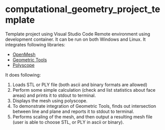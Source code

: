 # computational_geometry_project_template

Template project using Visual Studio Code Remote environment using development container. It can be run on both Windows and Linux. It integrates following libraries:

 - [OpenMesh](https://www.graphics.rwth-aachen.de/software/openmesh/)
 - [Geometric Tools](https://www.geometrictools.com/)
 - [Polyscope](https://polyscope.run/)

It does following:

 1. Loads STL or PLY file (both ascii and binary formats are allowed)
 2. Perform some simple calculation (check and list statistics about face areas) and prints it to stdout to terminal.
 3. Displays the mesh using polyscope.
 4. To demonstrate integration of Geometric Tools, finds out intersection between line and plane and reports it to stdout to terminal.
 5. Performs scaling of the mesh, and then output a resulting mesh file (user is able to choose STL, or PLY in ascii or binary).
